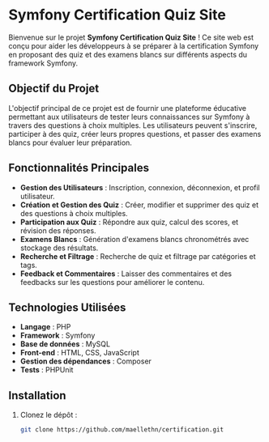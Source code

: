 # Symfony Certification Quiz Site

Bienvenue sur le projet **Symfony Certification Quiz Site** ! Ce site web est conçu pour aider les développeurs à se préparer à la certification Symfony en proposant des quiz et des examens blancs sur différents aspects du framework Symfony.

## Objectif du Projet

L'objectif principal de ce projet est de fournir une plateforme éducative permettant aux utilisateurs de tester leurs connaissances sur Symfony à travers des questions à choix multiples. Les utilisateurs peuvent s'inscrire, participer à des quiz, créer leurs propres questions, et passer des examens blancs pour évaluer leur préparation.

## Fonctionnalités Principales

- **Gestion des Utilisateurs** : Inscription, connexion, déconnexion, et profil utilisateur.
- **Création et Gestion des Quiz** : Créer, modifier et supprimer des quiz et des questions à choix multiples.
- **Participation aux Quiz** : Répondre aux quiz, calcul des scores, et révision des réponses.
- **Examens Blancs** : Génération d'examens blancs chronométrés avec stockage des résultats.
- **Recherche et Filtrage** : Recherche de quiz et filtrage par catégories et tags.
- **Feedback et Commentaires** : Laisser des commentaires et des feedbacks sur les questions pour améliorer le contenu.

## Technologies Utilisées

- **Langage** : PHP
- **Framework** : Symfony
- **Base de données** : MySQL
- **Front-end** : HTML, CSS, JavaScript
- **Gestion des dépendances** : Composer
- **Tests** : PHPUnit

## Installation

1. Clonez le dépôt :
   ```bash
   git clone https://github.com/maellethn/certification.git

